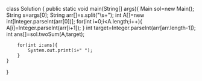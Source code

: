 
class Solution {
	public static void main(String[] args){
		Main sol=new Main();
		String s=args[0];
		String arr[]=s.split("\\s+");
		int A[]=new int[Integer.parseInt(arr[0])];
		for(int i=0;i<A.length;i++){
			A[i]=Integer.parseInt(arr[i+1]);
		}
		int target=Integer.parseInt(arr[arr.length-1]);
		int ans[]=sol.twoSum(A,target);
		
		for(int i:ans){
			System.out.print(i+" ");
		}
	}
}

